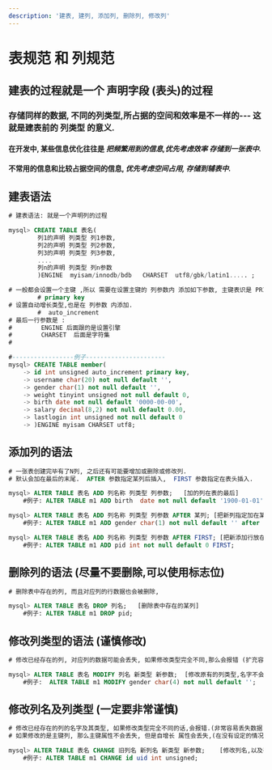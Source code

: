 ```yaml
---
description: '建表, 建列, 添加列, 删除列, 修改列'
---
```


# 表规范 和 列规范

## 建表的过程就是一个 声明字段 \(表头\)的过程

### 存储同样的数据, 不同的列类型,所占据的空间和效率是不一样的--- 这就是建表前的 列类型 的意义. 

#### 在开发中, 某些信息优化往往是  _把频繁用到的信息,优先考虑效率 存储到一张表中._

#### 不常用的信息和比较占据空间的信息, _优先考虑空间占用, 存储到辅表中._

## 建表语法

```sql
# 建表语法: 就是一个声明列的过程

mysql> CREATE TABLE 表名(
        列1的声明 列类型 列1参数,
        列2的声明 列类型 列2参数,
        列3的声明 列类型 列3参数,
        ....
        列n的声明 列类型 列n参数
        )ENGINE  myisam/innodb/bdb   CHARSET  utf8/gbk/latin1..... ;

# 一般都会设置一个主键 ,所以 需要在设置主键的 列参数内 添加如下参数, 主键表识是 PRI
        # primary key
# 设置自动增长类型,也是在 列参数 内添加.
        #  auto_increment
# 最后一行参数是 : 
#        ENGINE 后面跟的是设置引擎
#        CHARSET  后面是字符集
#

#-----------------例子----------------------
mysql> CREATE TABLE member(
    -> id int unsigned auto_increment primary key,
    -> username char(20) not null default '',
    -> gender char(1) not null default '',
    -> weight tinyint unsigned not null default 0,
    -> birth date not null default '0000-00-00',
    -> salary decimal(8,2) not null default 0.00,
    -> lastlogin int unsigned not null default 0
    -> )ENGINE myisam CHARSET utf8;
```

## 添加列的语法

```sql
# 一张表创建完毕有了N列, 之后还有可能要增加或删除或修改列.
# 默认会加在最后的末尾.  AFTER 参数指定某列后插入,  FIRST 参数指定在表头插入.

mysql> ALTER TABLE 表名 ADD 列名称 列类型 列参数;   [加的列在表的最后]
    #例子: ALTER TABLE m1 ADD birth  date not null default '1900-01-01';

mysql> ALTER TABLE 表名 ADD 列名称 列类型 列参数 AFTER 某列; [把新列指定加在某列后面]
    #例子: ALTER TABLE m1 ADD gender char(1) not null default '' after username;

mysql> ALTER TABLE 表名 ADD 列名称 列类型 列参数 AFTER FIRST; [把新添加行放在整个表的最前面]
    #例子: ALTER TABLE m1 ADD pid int not null default 0 FIRST;
```

## 删除列的语法 \(尽量不要删除,可以使用标志位\)

```sql
# 删除表中存在的列, 而且对应列的行数据也会被删除,

mysql> ALTER TABLE 表名 DROP 列名;   [删除表中存在的某列]
    #例子: ALTER TABLE m1 DROP pid;
```

## 修改列类型的语法 \(谨慎修改\)

```sql
# 修改已经存在的列, 对应列的数据可能会丢失, 如果修改类型完全不同,那么会报错 (扩充容量除外).

mysql> ALTER TABLE 表名 MODIFY 列名 新类型 新参数;  [修改原有的列类型,名字不会发生变化]
    #例子:  ALTER TABLE m1 MODIFY gender char(4) not null default '';
```

## 修改列名及列类型 \(一定要非常谨慎\)

```sql
# 修改已经存在的列的名字及其类型, 如果修改类型完全不同的话,会报错.(非常容易丢失数据), 
# 如果修改的是主键列, 那么主键属性不会丢失, 但是自增长 属性会丢失,(在没有设定的情况下).

mysql> ALTER TABLE 表名 CHANGE 旧列名 新列名 新类型 新参数;    [修改列名,以及列参数]
    #例子: ALTER TABLE m1 CHANGE id uid int unsigned;
```







